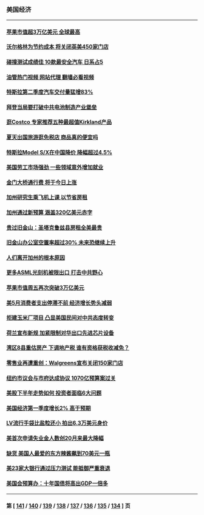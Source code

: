 ### 美国经济
---
#### [苹果市值超3万亿美元 全球最高](../../pages/ncid1078158/n14027279.md?07040045) 
#### [沃尔格林为节约成本 将关闭英美450家门店](../../pages/ncid1078158/n14027026.md?07040045) 
#### [碰撞测试成绩佳 10款最安全汽车 日系占5](../../pages/ncid1078158/n14018608.md?07040045) 
#### [油管热门视频 网站代理 翻墙必看视频](http://138.2.39.72:81/youtube.html?epic-marker?07040045)
#### [特斯拉第二季度汽车交付量猛增83%](../../pages/ncid1078158/n14026952.md?07040045) 
#### [拜登当局要打破中共电池制造产业堡垒](../../pages/ncid1078158/n14026042.md?07040045) 
#### [逛Costco 专家推荐五种最超值Kirkland产品](../../pages/ncid1078158/n14016359.md?07040045) 
#### [夏天出国旅游逛免税店 商品真的便宜吗](../../pages/ncid1078158/n14023944.md?07040045) 
#### [特斯拉Model S/X在中国降价 降幅超过4.5%](../../pages/ncid1078158/n14026453.md?07040045) 
#### [美国劳工市场强劲 一些领域意外增加就业](../../pages/ncid1078158/n14026435.md?07040045) 
#### [金门大桥通行费 将于今日上涨](../../pages/ncid1078158/n14026207.md?07040045) 
#### [加州研究生乘飞机上课 以节省房租](../../pages/ncid1078158/n14026194.md?07040045) 
#### [加州通过新预算 涵盖320亿美元赤字](../../pages/ncid1078158/n14026190.md?07040045) 
#### [贵过旧金山：圣塔克鲁兹县房租全美最贵](../../pages/ncid1078158/n14026187.md?07040045) 
#### [旧金山办公室空置率超过30% 未来恐继续上升](../../pages/ncid1078158/n14026172.md?07040045) 
#### [人们离开加州的根本原因](../../pages/ncid1078158/n14026114.md?07040045) 
#### [更多ASML光刻机被限出口 打击中共野心](../../pages/ncid1078158/n14025979.md?07040045) 
#### [苹果市值周五再次突破3万亿美元](../../pages/ncid1078158/n14025959.md?07040045) 
#### [美5月消费者支出停滞不前 经济增长势头减弱](../../pages/ncid1078158/n14025837.md?07040045) 
#### [拒建玉米厂项目 凸显美国民间对中共态度转变](../../pages/ncid1078158/n14025835.md?07040045) 
#### [荷兰宣布新规 加紧限制对华出口先进芯片设备](../../pages/ncid1078158/n14025681.md?07040045) 
#### [湾区8县重估房产 下调地产税 谁有资格获税收减免？](../../pages/ncid1078158/n14025461.md?07040045) 
#### [零售业再遭重创：Walgreens宣布关闭150家门店](../../pages/ncid1078158/n14025467.md?07040045) 
#### [纽约市议会与市府达成协议 1070亿预算案过关](../../pages/ncid1078158/n14025395.md?07040045) 
#### [美股下半年走势如何 投资者面临6大问题](../../pages/ncid1078158/n14025251.md?07040045) 
#### [美国经济第一季度增长2% 高于预期](../../pages/ncid1078158/n14025245.md?07040045) 
#### [LV流行手袋比盐粒还小 拍出6.3万美元身价](../../pages/ncid1078158/n14025129.md?07040045) 
#### [美首次申请失业金人数创20月来最大降幅](../../pages/ncid1078158/n14025042.md?07040045) 
#### [缺货 美国人最爱的东方辣酱飙到70美元一瓶](../../pages/ncid1078158/n14025070.md?07040045) 
#### [美23家大银行通过压力测试 能抵御严重衰退](../../pages/ncid1078158/n14024622.md?07040045) 
#### [美国会预算办：十年国债将高出GDP一倍多](../../pages/ncid1078158/n14024420.md?07040045) 

---
#### 第 [ [141](./141.md?07040045) / [140](./140.md?07040045) / [139](./139.md?07040045) / [138](./138.md?07040045) / [137](./137.md?07040045) / [136](./136.md?07040045) / [135](./135.md?07040045) / [134](./134.md?07040045) ] 页
